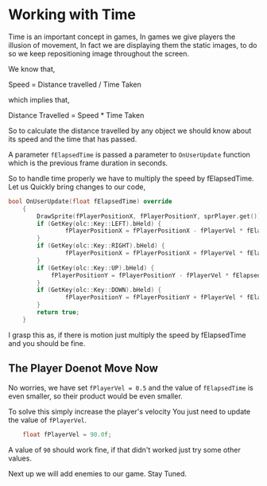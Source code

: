 # Working with Time

Time is an important concept in games, In games we give players the illusion of movement, In fact we are displaying them the static images, to do so we keep repositioning image throughout the screen.

We know that,

Speed = Distance travelled / Time Taken

which implies that,

Distance Travelled = Speed * Time Taken

So to calculate the distance travelled by any object we should know about its speed and the time that has passed.

A parameter `fElapsedTime` is passed a parameter to `OnUserUpdate` function which is the previous frame duration in seconds.

So to handle time properly we have to multiply the speed by fElapsedTime.
Let us Quickly bring changes to our code,
```cpp
bool OnUserUpdate(float fElapsedTime) override
    {
        DrawSprite(fPlayerPositionX, fPlayerPositionY, sprPlayer.get());
        if (GetKey(olc::Key::LEFT).bHeld) {
                fPlayerPositionX = fPlayerPositionX - fPlayerVel * fElapsedTime;
        }
        if (GetKey(olc::Key::RIGHT).bHeld) {
                fPlayerPositionX = fPlayerPositionX + fPlayerVel * fElapsedTime;
        }
        if (GetKey(olc::Key::UP).bHeld) {
            fPlayerPositionY = fPlayerPositionY - fPlayerVel * fElapsedTime;
        }
        if (GetKey(olc::Key::DOWN).bHeld) {
                fPlayerPositionY = fPlayerPositionY + fPlayerVel * fElapsedTime;
        }
        return true;
    }
```

I grasp this as, if there is motion just multiply the speed by fElapsedTime and you should be fine.

## The Player Doenot Move Now

No worries, we have set `fPlayerVel = 0.5` and the value of `fElapsedTime` is even smaller, so their product would be even smaller.

To solve this simply increase the player's velocity
You just need to update the value of `fPlayerVel`.

```cpp
    float fPlayerVel = 90.0f;
```
A value of `90` should work fine, if that didn't worked just try some other values.

Next up we will add enemies to our game. Stay Tuned.
